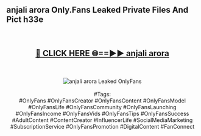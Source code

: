 <h2>anjali arora Only.Fans Leaked Private Files And Pict h33e</h2>
<br>
<div align="center">
<h2><a href="https://mediafiles.top/anjali_arora" rel="nofollow">🔴 CLICK HERE 🌐==►► anjali arora</a></h2>
<br>
<br>
<a href="https://mediafiles.top/anjali_arora" rel="nofollow" data-target="animated-image.originalLink"><img src="https://i.ibb.co.com/WyWwxjT/player-gif2.gif" alt="anjali arora Leaked OnlyFans" style="max-width: 100%; display: inline-block;" data-target="animated-image.originalImage"></a>
<br><br>
#Tags:
<br>
#OnlyFans #OnlyFansCreator #OnlyFansContent #OnlyFansModel #OnlyFansLife #OnlyFansCommunity #OnlyFansLaunching #OnlyFansIncome #OnlyFansVids #OnlyFansTips #OnlyFansSuccess #AdultContent #ContentCreator #InfluencerLife #SocialMediaMarketing #SubscriptionService #OnlyFansPromotion #DigitalContent #FanConnect
</div>
<br>